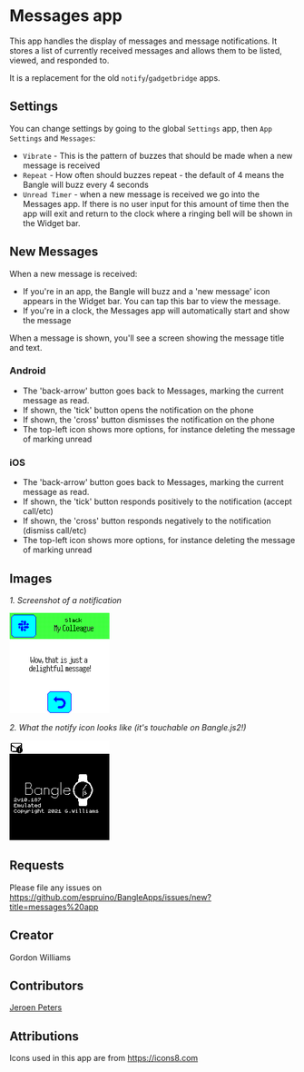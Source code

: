# Messages app

This app handles the display of messages and message notifications. It stores
a list of currently received messages and allows them to be listed, viewed,
and responded to.

It is a replacement for the old `notify`/`gadgetbridge` apps.

## Settings

You can change settings by going to the global `Settings` app, then `App Settings`
and `Messages`:

* `Vibrate` - This is the pattern of buzzes that should be made when a new message is received
* `Repeat` - How often should buzzes repeat - the default of 4 means the Bangle will buzz every 4 seconds
* `Unread Timer` - when a new message is received we go into the Messages app.
If there is no user input for this amount of time then the app will exit and return
to the clock where a ringing bell will be shown in the Widget bar.

## New Messages

When a new message is received:

* If you're in an app, the Bangle will buzz and a 'new message' icon appears in the Widget bar. You can tap this bar to view the message.
* If you're in a clock, the Messages app will automatically start and show the message

When a message is shown, you'll see a screen showing the message title and text.

### Android

* The 'back-arrow' button goes back to Messages, marking the current message as read.
* If shown, the 'tick' button opens the notification on the phone
* If shown, the 'cross' button dismisses the notification on the phone
* The top-left icon shows more options, for instance deleting the message of marking unread

### iOS

* The 'back-arrow' button goes back to Messages, marking the current message as read.
* If shown, the 'tick' button responds positively to the notification (accept call/etc)
* If shown, the 'cross' button responds negatively to the notification (dismiss call/etc)
* The top-left icon shows more options, for instance deleting the message of marking unread

## Images
_1. Screenshot of a notification_

![](screenshot.png)

_2. What the notify icon looks like (it's touchable on Bangle.js2!)_

![](screenshot-notify.gif)



## Requests

Please file any issues on https://github.com/espruino/BangleApps/issues/new?title=messages%20app

## Creator

Gordon Williams

## Contributors

[Jeroen Peters](https://github.com/jeroenpeters1986)

## Attributions

Icons used in this app are from https://icons8.com
